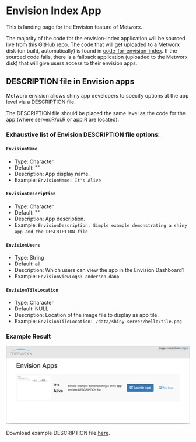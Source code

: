 # Envision Index App
This is landing page for the Envision feature of Metworx.

The majority of the code for the envision-index application will be sourced live from this GitHub repo. The code that will get uploaded to a Metworx disk (on build, automatically) is found in [code-for-envision-index](https://github.com/metrumresearchgroup/envision-index/tree/master/code-for-envision).
If the sourced code fails, there is a fallback application (uploaded to the Metworx disk) that will give users access to their envision apps.

[](#description-file-in-envision)
## DESCRIPTION file in Envision apps

Metworx envision allows shiny app developers to specify options at the app level via a DESCRIPTION file.

The DESCRIPTION file should be placed the same level as the code for the app (where server.R/ui.R or app.R are located).

### Exhaustive list of Envision DESCRIPTION file options:

#### `EnvisionName`
  * Type: Character
  * Default: ""
  * Description: App display name.
  * Example: `EnvisionName: It's Alive`

#### `EnvisionDescription`
  * Type: Character
  * Default: ""
  * Description: App description.
  * Example: `EnvisionDescription: Simple example demonstrating a shiny app and the DESCRIPTION file`

#### `EnvisionUsers`
  * Type: String
  * Default: all
  * Description: Which users can view the app in the Envision Dashboard?
  * Example: `EnvisionViewLogs: anderson danp`

#### `EnvisionTileLocation`
  * Type: Character
  * Default: NULL
  * Description: Location of the image file to display as app tile.
  * Example: `EnvisionTileLocation: /data/shiny-server/hello/tile.png`

### Example Result
![Example](https://raw.githubusercontent.com/metrumresearchgroup/envision-index/master/img/DESCRIPTION-example.png)

Download example DESCRIPTION file [here](https://github.com/metrumresearchgroup/envision-index/raw/master/code-for-envision/hello/DESCRIPTION).
  